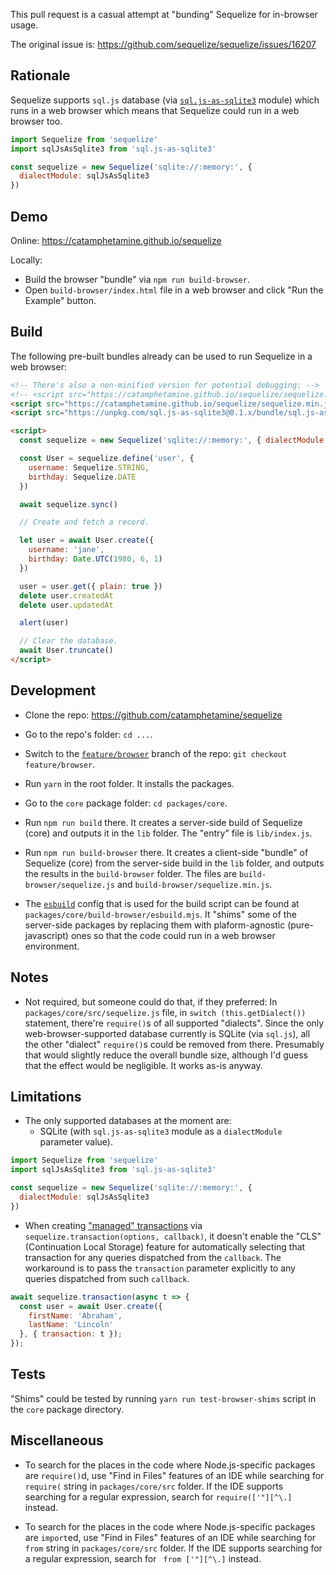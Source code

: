 This pull request is a casual attempt at "bunding" Sequelize for in-browser usage.

The original issue is:
https://github.com/sequelize/sequelize/issues/16207

## Rationale

Sequelize supports `sql.js` database (via [`sql.js-as-sqlite3`](https://www.npmjs.com/package/sql.js-as-sqlite3) module) which runs in a web browser which means that Sequelize could run in a web browser too.

```js
import Sequelize from 'sequelize'
import sqlJsAsSqlite3 from 'sql.js-as-sqlite3'

const sequelize = new Sequelize('sqlite://:memory:', {
  dialectModule: sqlJsAsSqlite3
})
````

## Demo

Online:
https://catamphetamine.github.io/sequelize

Locally:
* Build the browser "bundle" via `npm run build-browser`.
* Open `build-browser/index.html` file in a web browser and click "Run the Example" button.

## Build

The following pre-built bundles already can be used to run Sequelize in a web browser:

```html
<!-- There's also a non-minified version for potential debugging: -->
<!-- <script src="https://catamphetamine.github.io/sequelize/sequelize.js"/> -->
<script src="https://catamphetamine.github.io/sequelize/sequelize.min.js"/>
<script src="https://unpkg.com/sql.js-as-sqlite3@0.1.x/bundle/sql.js-as-sqlite3.min.js"></script>

<script>
  const sequelize = new Sequelize('sqlite://:memory:', { dialectModule: sqlJsAsSqlite3 });

  const User = sequelize.define('user', {
    username: Sequelize.STRING,
    birthday: Sequelize.DATE
  })

  await sequelize.sync()

  // Create and fetch a record.

  let user = await User.create({
    username: 'jane',
    birthday: Date.UTC(1980, 6, 1)
  })

  user = user.get({ plain: true })
  delete user.createdAt
  delete user.updatedAt

  alert(user)

  // Clear the database.
  await User.truncate()
</script>
```

## Development

* Clone the repo: https://github.com/catamphetamine/sequelize

* Go to the repo's folder: `cd ...`.

* Switch to the [`feature/browser`](https://github.com/catamphetamine/sequelize/tree/feature/browser) branch of the repo: `git checkout feature/browser`.

* Run `yarn` in the root folder. It installs the packages.

* Go to the `core` package folder: `cd packages/core`.

* Run `npm run build` there. It creates a server-side build of Sequelize (core) and outputs it in the `lib` folder. The "entry" file is `lib/index.js`.

* Run `npm run build-browser` there. It creates a client-side "bundle" of Sequelize (core) from the server-side build in the `lib` folder, and outputs the results in the `build-browser` folder. The files are `build-browser/sequelize.js` and `build-browser/sequelize.min.js`.

* The [`esbuild`](https://esbuild.github.io/) config that is used for the build script can be found at `packages/core/build-browser/esbuild.mjs`. It "shims" some of the server-side packages by replacing them with plaform-agnostic (pure-javascript) ones so that the code could run in a web browser environment.

## Notes

* Not required, but someone could do that, if they preferred: In `packages/core/src/sequelize.js` file, in `switch (this.getDialect())` statement, there're `require()`s of all supported "dialects". Since the only web-browser-supported database currently is SQLite (via `sql.js`), all the other "dialect" `require()`s could be removed from there. Presumably that would slightly reduce the overall bundle size, although I'd guess that the effect would be negligible. It works as-is anyway.

## Limitations

* The only supported databases at the moment are:
  * SQLite (with `sql.js-as-sqlite3` module as a `dialectModule` parameter value).

```js
import Sequelize from 'sequelize'
import sqlJsAsSqlite3 from 'sql.js-as-sqlite3'

const sequelize = new Sequelize('sqlite://:memory:', {
  dialectModule: sqlJsAsSqlite3
})
```

* When creating ["managed" transactions](https://sequelize.org/docs/v6/other-topics/transactions/) via `sequelize.transaction(options, callback)`, it doesn't enable the "CLS" (Continuation Local Storage) feature for automatically selecting that transaction for any queries dispatched from the `callback`. The workaround is to pass the `transaction` parameter explicitly to any queries dispatched from such `callback`.

```js
await sequelize.transaction(async t => {
  const user = await User.create({
    firstName: 'Abraham',
    lastName: 'Lincoln'
  }, { transaction: t });
});
```

## Tests

"Shims" could be tested by running `yarn run test-browser-shims` script in the `core` package directory.

## Miscellaneous

* To search for the places in the code where Node.js-specific packages are `require()`d, use "Find in Files" features of an IDE while searching for `require(` string in `packages/core/src` folder. If the IDE supports searching for a regular expression, search for `require(['"][^\.]` instead.

* To search for the places in the code where Node.js-specific packages are `import`ed, use "Find in Files" features of an IDE while searching for ` from ` string in `packages/core/src` folder. If the IDE supports searching for a regular expression, search for ` from ['"][^\.]` instead.
